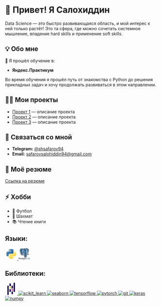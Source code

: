 # 👋 Привет! Я Салохиддин

Data Science — это быстро развивающаяся область, и мой интерес к ней только растёт! Это та сфера, где можно сочетать системное мышление, владение hard skills и применение soft skills. 

## 💡 Обо мне
🌱 Я прошёл обучение в:
- **Яндекс.Практикум**

Во время обучения я прошёл путь от знакомства с Python до решения прикладных задач и хочу продолжать развиваться в этом направлении.

## 👨‍💻 Мои проекты
- [Проект 1](#) — описание проекта
- [Проект 2](#) — описание проекта
- [Проект 3](#) — описание проекта

## 💬 Связаться со мной
- **Telegram:** [@shsafarov94](https://t.me/shsafarov94)
- **Email:** [safarovsalohiddin94@gmail.com](mailto:safarovsalohiddin94@gmail.com)

## 📄 Моё резюме
[Ссылка на резюме](#)

## ⚡ Хобби 
- 🏀 Футбол  
- 🎲 Шахмат  
- 📚 Чтение книги  


## **Языки:**
<a href="https://www.python.org" target="_blank" rel="noreferrer"> <img src="https://raw.githubusercontent.com/devicons/devicon/master/icons/python/python-original.svg" alt="python" width="40" height="40"/> </a><a href="https://www.postgresql.org" target="_blank" rel="noreferrer"> <img src="https://raw.githubusercontent.com/devicons/devicon/master/icons/postgresql/postgresql-original-wordmark.svg" alt="postgresql" width="40" height="40"/> </a>

## **Библиотеки:**
  <a href="https://pandas.pydata.org/" target="_blank" rel="noreferrer"> <img src="https://raw.githubusercontent.com/devicons/devicon/2ae2a900d2f041da66e950e4d48052658d850630/icons/pandas/pandas-original.svg" alt="pandas" width="40" height="40"/> </a>   <a href="https://scikit-learn.org/" target="_blank" rel="noreferrer"> <img src="https://upload.wikimedia.org/wikipedia/commons/0/05/Scikit_learn_logo_small.svg" alt="scikit_learn" width="40" height="40"/> </a> <a href="https://seaborn.pydata.org/" target="_blank" rel="noreferrer"> <img src="https://seaborn.pydata.org/_images/logo-mark-lightbg.svg" alt="seaborn" width="40" height="40"/> </a> <a href="https://www.tensorflow.org" target="_blank" rel="noreferrer"> <img src="https://www.vectorlogo.zone/logos/tensorflow/tensorflow-icon.svg" alt="tensorflow" width="40" height="40"/> </a> <a href="https://www.pytorch.org" target="_blank" rel="noreferrer"> <img src="https://www.vectorlogo.zone/logos/pytorch/pytorch-icon.svg" alt="pytorch" width="40" height="40"/> </a> <a href="https://git-scm.com/" target="_blank" rel="noreferrer"> <img src="https://www.vectorlogo.zone/logos/git-scm/git-scm-icon.svg" alt="git" width="40" height="40"/></a><a href="https://www.keras.io/" target="_blank" rel="noreferrer"> <img src="https://icon.icepanel.io/Technology/svg/Keras.svg" alt="keras" width="40" height="40"/> </a><a href="https://www.numpy.org/" target="_blank" rel="noreferrer"> <img src="https://icon.icepanel.io/Technology/svg/NumPy.svg" alt="numpy" width="40" height="40"/> </a>
